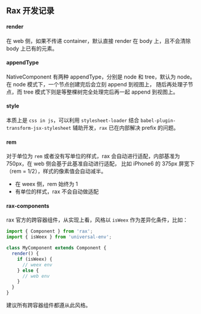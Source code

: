 ## Rax 开发记录

#### render

在 web 侧，如果不传递 container，默认直接 render 在 body 上，且不会清除 body 上已有的元素。

#### appendType

NativeComponent 有两种 appendType，分别是 node 和 tree，默认为 node。在 node 模式下，一个节点创建完后会立刻 append 到视图上，
随后再处理子节点，而 tree 模式下则是等整棵树完全处理完后再一起 append 到视图上。

#### style

本质上是 `css in js`，可以利用 `stylesheet-loader` 结合 `babel-plugin-transform-jsx-stylesheet` 
辅助开发，`rax` 已在内部解决 prefix 的问题。

#### rem

对于单位为 `rem` 或者没有写单位的样式，rax 会自动进行适配，内部基准为 750px，在 web 侧会基于此基准自动进行适配，
比如 iPhone6 的 375px 屏宽下（rem = 1/2），样式的像素值会自动减半。

- 在 weex 侧，rem 始终为 1
- 有单位的样式，rax 不会自动做适配

#### rax-components

rax 官方的跨容器组件，从实现上看，风格以 `isWeex` 作为差异化条件，比如：

```js
import { Component } from 'rax';
import { isWeex } from 'universal-env';

class MyComponent extends Component {
  render() {
    if (isWeex) {
      // weex env
    } else {
      // web env
    }
  }
}
```

建议所有跨容器组件都遵从此风格。

